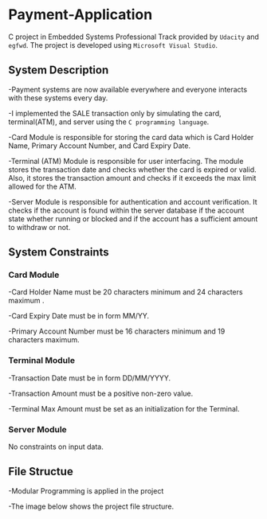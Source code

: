 # Payment-Application
C project in Embedded Systems Professional Track provided by `Udacity` and `egfwd`. The project is developed using `Microsoft Visual Studio`.

## System Description
-Payment systems are now available everywhere and everyone interacts with these systems every day.

-I implemented the SALE transaction only by simulating the card, terminal(ATM), and server using the `C programming language`.

-Card Module is responsible for storing the card data which is Card Holder Name, Primary Account Number, and Card Expiry Date.

-Terminal (ATM) Module is responsible for user interfacing. The module stores the transaction date and checks whether the card is expired or valid. Also, it stores the transaction amount and checks if it exceeds the max limit allowed for the ATM.

-Server Module is responsible for authentication and account verification. It checks if the account is found within the server database if the account state whether running or blocked and if the account has a sufficient amount to withdraw or not.


## System Constraints
### Card Module 
-Card Holder Name must be 20 characters  minimum  and 24 characters maximum .

-Card Expiry Date must be in form MM/YY.

-Primary Account Number must be 16 characters minimum and 19 characters maximum.

### Terminal Module
-Transaction Date must be in form DD/MM/YYYY.

-Transaction Amount must be a positive non-zero value.

-Terminal Max Amount must be set as an initialization for the Terminal.

### Server Module
No constraints on input data.

## File Structue
-Modular Programming is applied in the project

-The image below shows the project file structure.
